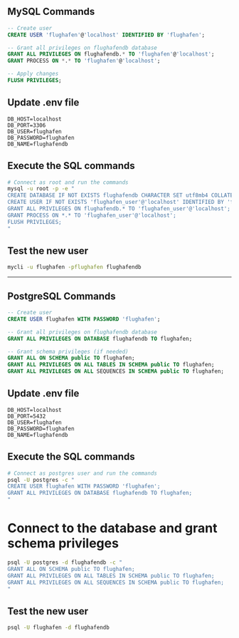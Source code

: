## MySQL Commands

```sql
-- Create user
CREATE USER 'flughafen'@'localhost' IDENTIFIED BY 'flughafen';

-- Grant all privileges on flughafendb database
GRANT ALL PRIVILEGES ON flughafendb.* TO 'flughafen'@'localhost';
GRANT PROCESS ON *.* TO 'flughafen'@'localhost';

-- Apply changes
FLUSH PRIVILEGES;
```

## Update .env file

```env
DB_HOST=localhost
DB_PORT=3306
DB_USER=flughafen
DB_PASSWORD=flughafen
DB_NAME=flughafendb
```

## Execute the SQL commands

```bash
# Connect as root and run the commands
mysql -u root -p -e "
CREATE DATABASE IF NOT EXISTS flughafendb CHARACTER SET utf8mb4 COLLATE utf8mb4_unicode_ci;
CREATE USER IF NOT EXISTS 'flughafen_user'@'localhost' IDENTIFIED BY 'flughafen_password';
GRANT ALL PRIVILEGES ON flughafendb.* TO 'flughafen_user'@'localhost';
GRANT PROCESS ON *.* TO 'flughafen_user'@'localhost';
FLUSH PRIVILEGES;
"
```


## Test the new user

```bash
mycli -u flughafen -pflughafen flughafendb
```

----

## PostgreSQL Commands

```sql
-- Create user
CREATE USER flughafen WITH PASSWORD 'flughafen';

-- Grant all privileges on flughafendb database
GRANT ALL PRIVILEGES ON DATABASE flughafendb TO flughafen;

-- Grant schema privileges (if needed)
GRANT ALL ON SCHEMA public TO flughafen;
GRANT ALL PRIVILEGES ON ALL TABLES IN SCHEMA public TO flughafen;
GRANT ALL PRIVILEGES ON ALL SEQUENCES IN SCHEMA public TO flughafen;
```

## Update .env file

```env
DB_HOST=localhost
DB_PORT=5432
DB_USER=flughafen
DB_PASSWORD=flughafen
DB_NAME=flughafendb
```

## Execute the SQL commands

```bash
# Connect as postgres user and run the commands
psql -U postgres -c "
CREATE USER flughafen WITH PASSWORD 'flughafen';
GRANT ALL PRIVILEGES ON DATABASE flughafendb TO flughafen;
"
```

# Connect to the database and grant schema privileges

```bash
psql -U postgres -d flughafendb -c "
GRANT ALL ON SCHEMA public TO flughafen;
GRANT ALL PRIVILEGES ON ALL TABLES IN SCHEMA public TO flughafen;
GRANT ALL PRIVILEGES ON ALL SEQUENCES IN SCHEMA public TO flughafen;
"
```

## Test the new user

```bash
psql -U flughafen -d flughafendb
```
